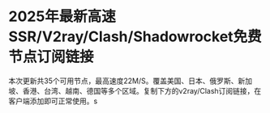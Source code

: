 # 2025年最新高速SSR/V2ray/Clash/Shadowrocket免费节点订阅链接

本次更新共35个可用节点，最高速度22M/S。覆盖美国、日本、俄罗斯、新加坡、香港、台湾、越南、德国等多个区域。复制下方的v2ray/Clash订阅链接，在客户端添加即可正常使用。s

